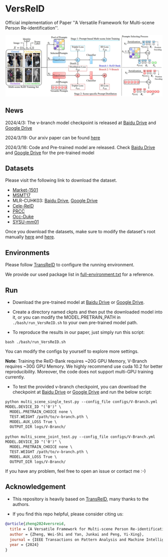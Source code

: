 # VersReID
Official implementation of Paper ''A Versatile Framework for Multi-scene Person Re-identification''.

![](./assets/main_figure.png)
## News
2024/4/3: The v-branch model checkpoint is released at [Baidu Drive](https://pan.baidu.com/s/190e1vHzYUry9LTivNiWM5Q?pwd=pami) and [Google Drive](https://drive.google.com/file/d/14Kb34AXy18PucHNxvwxvbsE1dUOdUDIT/view?usp=sharing)

2024/3/19: Our arxiv paper can be found [here](https://arxiv.org/abs/2403.11121)

2024/3/16: Code and Pre-trained model are released. Check [Baidu Drive](https://pan.baidu.com/s/1TopJ37U9ZlmxQ2-HyP9kqw?pwd=pami) and [Google Drive](https://drive.google.com/file/d/1D-9sGqlNtZSolTgVY0yPamW3sHhzyIc4/view?usp=sharing) for the pre-trained model


## Datasets
Please visit the following link to download the dataset.
- [Market-1501](https://www.kaggle.com/datasets/pengcw1/market-1501/data) 
- [MSMT17](http://www.pkuvmc.com/dataset.html) 
- MLR-CUHK03: [Baidu Drive](https://pan.baidu.com/s/1hMQZq0LAPhIl5RQ_EDDiFg?pwd=pami), [Google Drive](https://drive.google.com/file/d/1UQjJ2PLO4FTnLAgF16ZsSkBPaSehIw_G/view?usp=sharing)
- [Cele-ReID](https://github.com/Huang-3/Celeb-reID)
- [PRCC](https://www.isee-ai.cn/%7Eyangqize/clothing.html)
- [Occ-Duke](https://github.com/lightas/Occluded-DukeMTMC-Dataset)
- [SYSU-mm01](https://www.isee-ai.cn/project/RGBIRReID.html)

Once you download the datasets, make sure to modify the dataset's root manually [here](https://github.com/iSEE-Laboratory/VersReID/blob/main/configs/ReID-Bank.yml#L55) and [here](https://github.com/iSEE-Laboratory/VersReID/blob/main/configs/V-Branch.yml#L58). 

## Environments
Please follow [TransReID](https://github.com/damo-cv/TransReID) to configure the running environment. 

We provide our used package list in [full-environment.txt](https://github.com/iSEE-Laboratory/VersReID/blob/main/full-environment.txt) for a reference.


## Run
- Download the pre-trained model at [Baidu Drive](https://pan.baidu.com/s/1TopJ37U9ZlmxQ2-HyP9kqw?pwd=pami) or [Google Drive](https://drive.google.com/file/d/1D-9sGqlNtZSolTgVY0yPamW3sHhzyIc4/view?usp=sharing).

- Create a directory named ckpts and then put the downloaded model into it, or you can modify the MODEL.PRETRAIN_PATH in ```./bash/run_VersReID.sh``` to your own pre-trained model path.

- To reproduce the results in our paper, just simply run this script:
```
bash ./bash/run_VersReID.sh
```
You can modify the configs by yourself to explore more settings.

__Note__: Training the ReID-Bank requires ~20G GPU Memory, V-Branch requires ~30G GPU Memory. We highly recommend use cuda 10.2 for better reproducibility. Moreover, the code does not support multi-GPU training currently. 

- To test the provided v-branch checkpoint, you can download the checkpoint at [Baidu Drive](https://pan.baidu.com/s/190e1vHzYUry9LTivNiWM5Q?pwd=pami) or [Google Drive](https://drive.google.com/file/d/14Kb34AXy18PucHNxvwxvbsE1dUOdUDIT/view?usp=sharing) and run the below script:
```
python multi_scene_single_test.py --config_file configs/V-Branch.yml MODEL.DEVICE_ID "('0')" \
  MODEL.PRETRAIN_CHOICE none \
  TEST.WEIGHT /path/to/v-branch.pth \
  MODEL.AUX_LOSS True \
  OUTPUT_DIR logs/V-Branch/

python multi_scene_joint_test.py --config_file configs/V-Branch.yml MODEL.DEVICE_ID "('0')" \
  MODEL.PRETRAIN_CHOICE none \
  TEST.WEIGHT /path/to/v-branch.pth \
  MODEL.AUX_LOSS True \
  OUTPUT_DIR logs/V-Branch/
```

If you have any problem, feel free to open an issue or contact me :-)

## Acknowledgement
- This repository is heavily based on [TransReID](https://github.com/damo-cv/TransReID), many thanks to the authors.

- If you find this repo helpful, please consider citing us:
``` bibtex
@article{zheng2024versreid,
  title = {A Versatile Framework for Multi-scene Person Re-identification},
  author = {Zheng, Wei-Shi and Yan, Junkai and Peng, Yi-Xing},
  journal = {IEEE Transactions on Pattern Analysis and Machine Intelligence},
  year = {2024}
}
```
